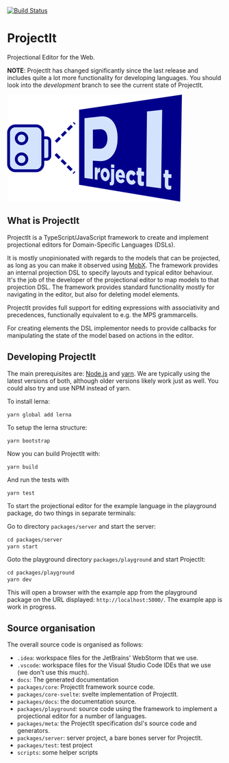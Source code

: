 [![Build Status](https://travis-ci.com/projectit-org/ProjectIt.svg?branch=development)](https://travis-ci.org/projectit-org/ProjectIt)

# ProjectIt
Projectional Editor for the Web.

**NOTE**: ProjectIt has changed significantly since the last release and includes quite a lot more functionality
for developing languages.
You should look into the _development_ branch to see the current state of ProjectIt.

![logo](/public/images/projectit.png)

## What is ProjectIt

ProjectIt is a TypeScript/JavaScript framework to create and implement projectional editors for Domain-Specific Languages (DSLs).

It is mostly unopinionated with regards to the models that can be projected, as long as you can make it observed using [MobX](https://mobx.js.org/).
The framework provides an internal projection DSL to specify layouts and typical editor behaviour.
It's the job of the developer of the projectional editor to map models to that projection DSL.
The framework provides standard functionality mostly for navigating in the editor, but also for deleting model elements.

ProjectIt provides full support for editing expressions with associativity and precedences, functionally equivalent to e.g. the MPS grammarcells.

For creating elements  the DSL implementor needs to 
provide callbacks for manipulating the state of the model based on actions in the editor.

## Developing ProjectIt

The main prerequisites are: [Node.js](https://nodejs.org/) and [yarn](https://yarnpkg.com/).
We are typically using the latest versions of both, although older versions likely work just as well.
You could also try and use NPM instead of yarn.

To install lerna:

    yarn global add lerna

To setup the lerna structure:

    yarn bootstrap
    
Now you can build ProjectIt with:

    yarn build

And run the tests with

    yarn test

To start the projectional editor for the example language in the playground package,
do two things in separate terminals:

Go to directory `packages/server` and start the server:

    cd packages/server
    yarn start

Goto the playground directory `packages/playground` and start ProjectIt:

    cd packages/playground
    yarn dev
    
This will open a browser with the example app from the playground package on the URL displayed: `http://localhost:5000/`.
The example app is work in progress.

## Source organisation

The overall source code is organised as follows: 

* `.idea`: workspace files for the JetBrains' WebStorm that we use.
* `.vscode`: workspace files for the Visual Studio Code IDEs that we use (we don't use this much).
* `docs`: The generated documentation
* `packages/core`: ProjectIt framework source code.
* `packages/core-svelte`: svelte implementation of ProjectIt.
* `packages/docs`: the documentation source.
* `packages/playground`: source code using the framework to implement a projectional editor for a number of languages.
* `packages/meta`: the ProjectIt specification dsl's source code and generators.
* `packages/server`: server project, a bare bones server for ProjectIt.
* `packages/test`: test project 
* `scripts`: some helper scripts 

